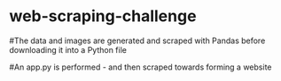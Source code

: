 # web-scraping-challenge

#The data and images are generated and scraped with Pandas before downloading it into a Python file

#An app.py is performed - and then scraped towards forming a website
